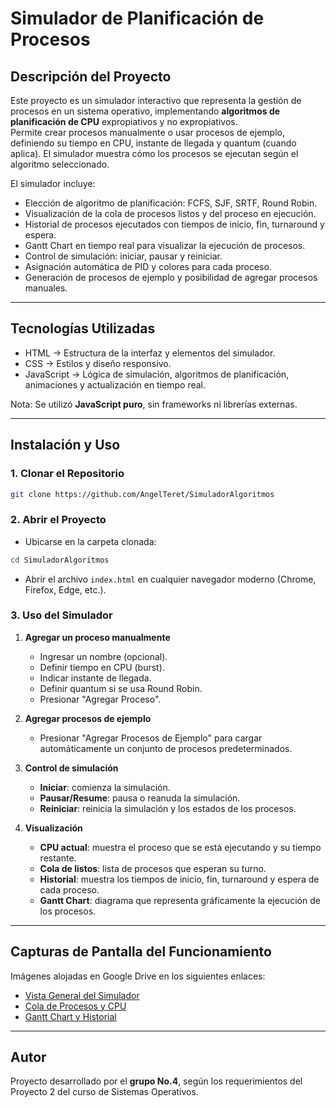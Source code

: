 # Simulador de Planificación de Procesos

## Descripción del Proyecto
Este proyecto es un simulador interactivo que representa la gestión de procesos en un sistema operativo, implementando **algoritmos de planificación de CPU** expropiativos y no expropiativos.  
Permite crear procesos manualmente o usar procesos de ejemplo, definiendo su tiempo en CPU, instante de llegada y quantum (cuando aplica). El simulador muestra cómo los procesos se ejecutan según el algoritmo seleccionado.

El simulador incluye:
- Elección de algoritmo de planificación: FCFS, SJF, SRTF, Round Robin.
- Visualización de la cola de procesos listos y del proceso en ejecución.
- Historial de procesos ejecutados con tiempos de inicio, fin, turnaround y espera.
- Gantt Chart en tiempo real para visualizar la ejecución de procesos.
- Control de simulación: iniciar, pausar y reiniciar.
- Asignación automática de PID y colores para cada proceso.
- Generación de procesos de ejemplo y posibilidad de agregar procesos manuales.

---

## Tecnologías Utilizadas
- HTML → Estructura de la interfaz y elementos del simulador.
- CSS → Estilos y diseño responsivo.
- JavaScript → Lógica de simulación, algoritmos de planificación, animaciones y actualización en tiempo real.

Nota: Se utilizó **JavaScript puro**, sin frameworks ni librerías externas.

---

## Instalación y Uso

### 1. Clonar el Repositorio
```bash
git clone https://github.com/AngelTeret/SimuladorAlgoritmos
```

### 2. Abrir el Proyecto
- Ubicarse en la carpeta clonada:
```bash
cd SimuladorAlgoritmos
```
- Abrir el archivo `index.html` en cualquier navegador moderno (Chrome, Firefox, Edge, etc.).

### 3. Uso del Simulador
1. **Agregar un proceso manualmente**  
   - Ingresar un nombre (opcional).  
   - Definir tiempo en CPU (burst).  
   - Indicar instante de llegada.  
   - Definir quantum si se usa Round Robin.  
   - Presionar "Agregar Proceso".

2. **Agregar procesos de ejemplo**  
   - Presionar "Agregar Procesos de Ejemplo" para cargar automáticamente un conjunto de procesos predeterminados.

3. **Control de simulación**  
   - **Iniciar**: comienza la simulación.  
   - **Pausar/Resume**: pausa o reanuda la simulación.  
   - **Reiniciar**: reinicia la simulación y los estados de los procesos.

4. **Visualización**  
   - **CPU actual**: muestra el proceso que se está ejecutando y su tiempo restante.  
   - **Cola de listos**: lista de procesos que esperan su turno.  
   - **Historial**: muestra los tiempos de inicio, fin, turnaround y espera de cada proceso.  
   - **Gantt Chart**: diagrama que representa gráficamente la ejecución de los procesos.

---

## Capturas de Pantalla del Funcionamiento
Imágenes alojadas en Google Drive en los siguientes enlaces:

- [Vista General del Simulador](https://drive.google.com/drive/folders/1sHdWfEuunckYnO1qj8WFGDXqI1uRekJP?usp=sharing)  
- [Cola de Procesos y CPU](https://drive.google.com/drive/folders/1eUkPel3pEN3w7CPmYx4YuRoPKRsRLmBp?usp=sharing)  
- [Gantt Chart y Historial](https://drive.google.com/drive/folders/1r7E6IJdMCyojWOmeKibzv2YV8QslhhPT?usp=sharing)

---

## Autor
Proyecto desarrollado por el **grupo No.4**, según los requerimientos del Proyecto 2 del curso de Sistemas Operativos.
